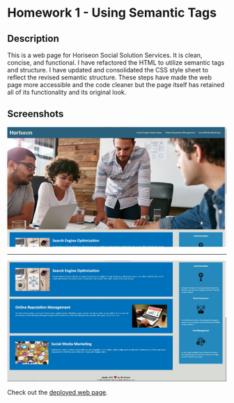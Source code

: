 # Homework 1 - Using Semantic Tags
## Description
This is a web page for Horiseon Social Solution Services. It is clean, concise, and functional. I have refactored the HTML to utilize semantic tags and structure. I have updated and consolidated the CSS style sheet to reflect the revised semantic structure. These steps have made the web page more accessible and the code cleaner but the page itself has retained all of its functionality and its original look.

## Screenshots
![Top half screenshot of Horiseon web page](./assets/images/screenshot1.jpg)

---

![Bottom half screenshot of Horiseon web page](./assets/images/screenshot2.jpg)

Check out the [deployed web page](neilburt.github.io/semantic-tags).